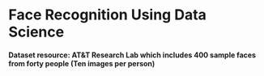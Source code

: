 # Face Recognition Using Data Science

#### Dataset resource: AT&T Research Lab which includes 400 sample faces from forty people (Ten images per person)
